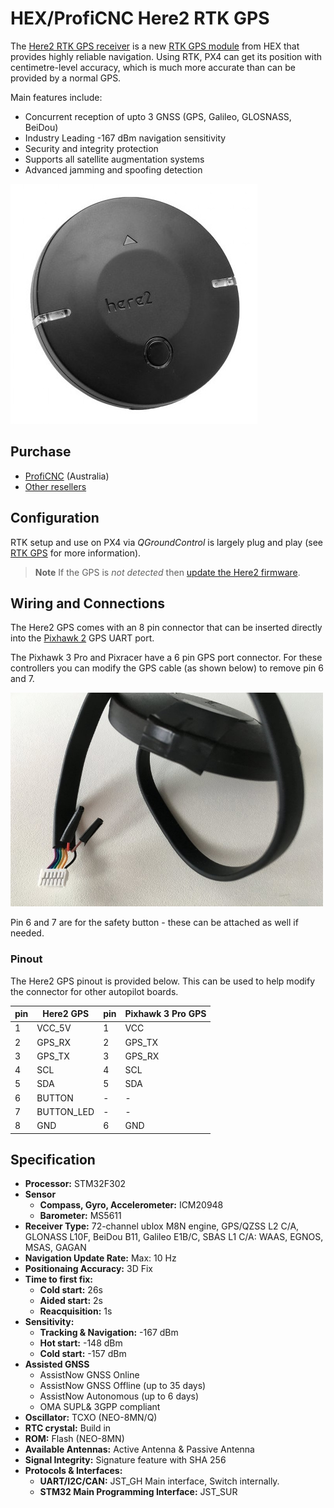 # HEX/ProfiCNC Here2 RTK GPS

The [Here2 RTK GPS receiver](http://www.proficnc.com/all-products/152-gps-module.html) is a new [RTK GPS module](../gps_compass/rtk_gps.md) from HEX that provides highly reliable navigation. Using RTK, PX4 can get its position with centimetre-level accuracy, which is much more accurate than can be provided by a normal GPS.

Main features include:

- Concurrent reception of upto 3 GNSS (GPS, Galileo, GLOSNASS, BeiDou)
- Industry Leading -167 dBm navigation sensitivity
- Security and integrity protection
- Supports all satellite augmentation systems
- Advanced jamming and spoofing detection

![](../../assets/hardware/gps/here2_gps_module.jpg)

## Purchase

- [ProfiCNC](http://www.proficnc.com/all-products/152-gps-module.html) (Australia)
- [Other resellers](http://www.proficnc.com/stores)

## Configuration

RTK setup and use on PX4 via *QGroundControl* is largely plug and play (see [RTK GPS](../advanced_features/rtk-gps.md) for more information).

> **Note** If the GPS is *not detected* then [update the Here2 firmware](https://docs.cubepilot.org/user-guides/here-2/updating-here-2-firmware).

## Wiring and Connections

The Here2 GPS comes with an 8 pin connector that can be inserted directly into the [Pixhawk 2](http://www.hex.aero/wp-content/uploads/2016/07/DRS_Pixhawk-2-17th-march-2016.pdf) GPS UART port.

The Pixhawk 3 Pro and Pixracer have a 6 pin GPS port connector. For these controllers you can modify the GPS cable (as shown below) to remove pin 6 and 7.

<img src="../../assets/hardware/gps/rtk_here_plug_gps_to_6pin_connector.jpg" width="500px" />

Pin 6 and 7 are for the safety button - these can be attached as well if needed.

### Pinout

The Here2 GPS pinout is provided below. This can be used to help modify the connector for other autopilot boards.

| pin | Here2 GPS  | pin | Pixhawk 3 Pro GPS |
| --- | ---------- | --- | ----------------- |
| 1   | VCC_5V     | 1   | VCC               |
| 2   | GPS_RX     | 2   | GPS_TX            |
| 3   | GPS_TX     | 3   | GPS_RX            |
| 4   | SCL        | 4   | SCL               |
| 5   | SDA        | 5   | SDA               |
| 6   | BUTTON     | -   | -                 |
| 7   | BUTTON_LED | -   | -                 |
| 8   | GND        | 6   | GND               |

## Specification

- **Processor:** STM32F302
- **Sensor** 
  - **Compass, Gyro, Accelerometer:** ICM20948
  - **Barometer:** MS5611
- **Receiver Type:** 72-channel ublox M8N engine, GPS/QZSS L2 C/A, GLONASS L10F, BeiDou B11, Galileo E1B/C, SBAS L1 C/A: WAAS, EGNOS, MSAS, GAGAN
- **Navigation Update Rate:** Max: 10 Hz
- **Positionaing Accuracy:** 3D Fix
- **Time to first fix:** 
  - **Cold start:** 26s
  - **Aided start:** 2s
  - **Reacquisition:** 1s
- **Sensitivity:** 
  - **Tracking & Navigation:** -167 dBm
  - **Hot start:** -148 dBm
  - **Cold start:** -157 dBm
- **Assisted GNSS** 
  - AssistNow GNSS Online
  - AssistNow GNSS Offline (up to 35 days)
  - AssistNow Autonomous (up to 6 days)
  - OMA SUPL& 3GPP compliant
- **Oscillator:** TCXO (NEO-8MN/Q)
- **RTC crystal:** Build in
- **ROM:** Flash (NEO-8MN)
- **Available Antennas:** Active Antenna & Passive Antenna
- **Signal Integrity:** Signature feature with SHA 256
- **Protocols & Interfaces:** 
  - **UART/I2C/CAN:** JST_GH Main interface, Switch internally.
  - **STM32 Main Programming Interface:** JST_SUR